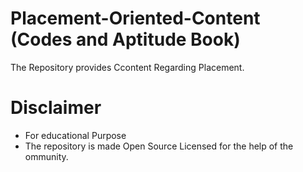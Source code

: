 # Placement-Oriented-Content (Codes and Aptitude Book)
The Repository provides Ccontent Regarding Placement. 

# Disclaimer 

* For educational Purpose 
* The repository is made Open Source Licensed for the help of the ommunity.
